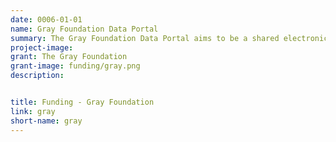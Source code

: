 ```yaml
---
date: 0006-01-01
name: Gray Foundation Data Portal
summary: The Gray Foundation Data Portal aims to be a shared electronic resource for the distribution and analysis of data for the early detection, prevention and treatment of BRCA1/2-associated cancers.
project-image:
grant: The Gray Foundation
grant-image: funding/gray.png
description:


title: Funding - Gray Foundation
link: gray
short-name: gray
---
```

